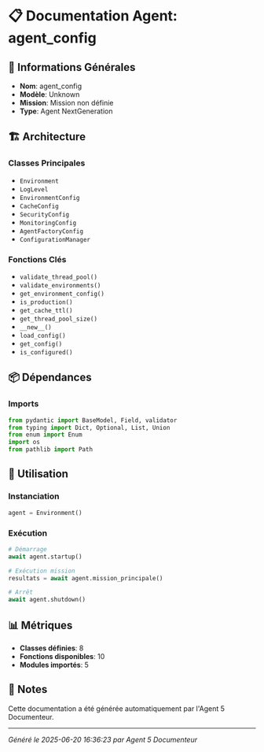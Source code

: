 # 📋 Documentation Agent: agent_config

## 🎯 Informations Générales

- **Nom**: agent_config
- **Modèle**: Unknown
- **Mission**: Mission non définie
- **Type**: Agent NextGeneration

## 🏗️ Architecture

### Classes Principales
- `Environment`
- `LogLevel`
- `EnvironmentConfig`
- `CacheConfig`
- `SecurityConfig`
- `MonitoringConfig`
- `AgentFactoryConfig`
- `ConfigurationManager`

### Fonctions Clés
- `validate_thread_pool()`
- `validate_environments()`
- `get_environment_config()`
- `is_production()`
- `get_cache_ttl()`
- `get_thread_pool_size()`
- `__new__()`
- `load_config()`
- `get_config()`
- `is_configured()`

## 📦 Dépendances

### Imports
```python
from pydantic import BaseModel, Field, validator
from typing import Dict, Optional, List, Union
from enum import Enum
import os
from pathlib import Path
```

## 🚀 Utilisation

### Instanciation
```python
agent = Environment()
```

### Exécution
```python
# Démarrage
await agent.startup()

# Exécution mission
resultats = await agent.mission_principale()

# Arrêt
await agent.shutdown()
```

## 📊 Métriques

- **Classes définies**: 8
- **Fonctions disponibles**: 10
- **Modules importés**: 5

## 📝 Notes

Cette documentation a été générée automatiquement par l'Agent 5 Documenteur.

---
*Généré le 2025-06-20 16:36:23 par Agent 5 Documenteur*
